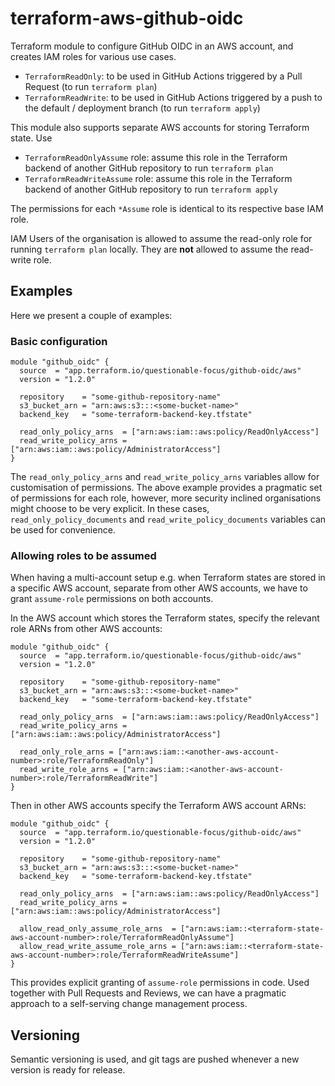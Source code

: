 # terraform-aws-github-oidc

Terraform module to configure GitHub OIDC in an AWS account, and creates IAM roles for various use cases.

- `TerraformReadOnly`: to be used in GitHub Actions triggered by a Pull Request (to run `terraform plan`)
- `TerraformReadWrite`: to be used in GitHub Actions triggered by a push to the default / deployment branch (to run `terraform apply`)

This module also supports separate AWS accounts for storing Terraform state. Use

- `TerraformReadOnlyAssume` role: assume this role in the Terraform backend of another GitHub repository to run `terraform plan`
- `TerraformReadWriteAssume` role: assume this role in the Terraform backend of another GitHub repository to run `terraform apply`

The permissions for each `*Assume` role is identical to its respective base IAM role.

IAM Users of the organisation is allowed to assume the read-only role for running `terraform plan` locally. They are **not** allowed to assume the read-write role.

## Examples

Here we present a couple of examples:

### Basic configuration

```hcl
module "github_oidc" {
  source  = "app.terraform.io/questionable-focus/github-oidc/aws"
  version = "1.2.0"

  repository    = "some-github-repository-name"
  s3_bucket_arn = "arn:aws:s3:::<some-bucket-name>"
  backend_key   = "some-terraform-backend-key.tfstate"

  read_only_policy_arns  = ["arn:aws:iam::aws:policy/ReadOnlyAccess"]
  read_write_policy_arns = ["arn:aws:iam::aws:policy/AdministratorAccess"]
}
```

The `read_only_policy_arns` and `read_write_policy_arns` variables allow for customisation of permissions. The above example provides a pragmatic set of permissions for each role, however, more security inclined organisations might choose to be very explicit. In these cases, `read_only_policy_documents` and `read_write_policy_documents` variables can be used for convenience.

### Allowing roles to be assumed

When having a multi-account setup e.g. when Terraform states are stored in a specific AWS account, separate from other AWS accounts, we have to grant `assume-role` permissions on both accounts.

In the AWS account which stores the Terraform states, specify the relevant role ARNs from other AWS accounts:

```hcl
module "github_oidc" {
  source  = "app.terraform.io/questionable-focus/github-oidc/aws"
  version = "1.2.0"

  repository    = "some-github-repository-name"
  s3_bucket_arn = "arn:aws:s3:::<some-bucket-name>"
  backend_key   = "some-terraform-backend-key.tfstate"

  read_only_policy_arns  = ["arn:aws:iam::aws:policy/ReadOnlyAccess"]
  read_write_policy_arns = ["arn:aws:iam::aws:policy/AdministratorAccess"]

  read_only_role_arns = ["arn:aws:iam::<another-aws-account-number>:role/TerraformReadOnly"]
  read_write_role_arns = ["arn:aws:iam::<another-aws-account-number>:role/TerraformReadWrite"]
}
```

Then in other AWS accounts specify the Terraform AWS account ARNs:

```hcl
module "github_oidc" {
  source  = "app.terraform.io/questionable-focus/github-oidc/aws"
  version = "1.2.0"

  repository    = "some-github-repository-name"
  s3_bucket_arn = "arn:aws:s3:::<some-bucket-name>"
  backend_key   = "some-terraform-backend-key.tfstate"

  read_only_policy_arns  = ["arn:aws:iam::aws:policy/ReadOnlyAccess"]
  read_write_policy_arns = ["arn:aws:iam::aws:policy/AdministratorAccess"]

  allow_read_only_assume_role_arns  = ["arn:aws:iam::<terraform-state-aws-account-number>:role/TerraformReadOnlyAssume"]
  allow_read_write_assume_role_arns = ["arn:aws:iam::<terraform-state-aws-account-number>:role/TerraformReadWriteAssume"]
}
```

This provides explicit granting of `assume-role` permissions in code. Used together with Pull Requests and Reviews, we can have a pragmatic approach to a self-serving change management process.

## Versioning

Semantic versioning is used, and git tags are pushed whenever a new version is ready for release.
